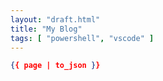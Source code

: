 ```yaml
---
layout: "draft.html"
title: "My Blog"
tags: [ "powershell", "vscode" ]
---
```

```json
{{ page | to_json }}
```